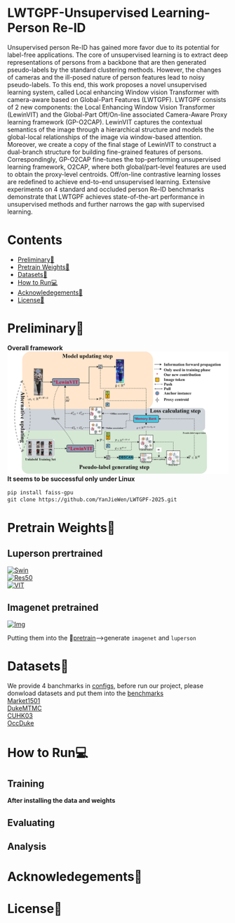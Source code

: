 # LWTGPF-Unsupervised Learning-Person Re-ID
Unsupervised person Re-ID has gained more favor due to its potential for label-free applications. The core of unsupervised learning is to extract deep representations of persons from a backbone that are then generated pseudo-labels by the standard clustering methods. However, the changes of cameras and the ill-posed nature of person features lead to noisy pseudo-labels. To this end, this work proposes a novel unsupervised learning system, called Local enhancing Window vision Transformer with camera-aware based on Global-Part Features (LWTGPF). LWTGPF consists of 2 new components: the Local Enhancing Window Vision Transformer (LewinVIT) and the Global-Part Off/On-line associated Camera-Aware Proxy learning framework (GP-O2CAP). LewinVIT captures the contextual semantics of the image through a hierarchical structure and models the global-local relationships of the image via window-based attention. Moreover, we create a copy of the final stage of LewinVIT to construct a dual-branch structure for building fine-grained features of persons. Correspondingly, GP-O2CAP fine-tunes the top-performing unsupervised learning framework, O2CAP, where both global/part-level features are used to obtain the proxy-level centroids. Off/on-line contrastive learning losses are redefined to achieve end-to-end unsupervised learning. Extensive experiments on 4 standard and occluded person Re-ID benchmarks demonstrate that LWTGPF achieves state-of-the-art performance in unsupervised methods and further narrows the gap with supervised learning.

# Contents
- [Preliminary🔧](#Preliminary)
- [Pretrain Weights📂](#Weights)
- [Datasets🔔](#Datasets)
- [How to Run💻](#Run)
- [Acknowledegements🙏](#Acknowledegements)
- [License🔑](#License)


# Preliminary🔧
**Overall framework**  
![image](assets/overall.jpg)
**It seems to be successful only under Linux**
```
pip install faiss-gpu 
git clone https://github.com/YanJieWen/LWTGPF-2025.git
```

# Pretrain Weights📂
## Luperson prertrained
[![Swin](https://img.shields.io/badge/Swin_TF-LP-blue)](https://github.com/tinyvision/SOLIDER?tab=readme-ov-file)  
[![Res50](https://img.shields.io/badge/Res50-CNN-blue)](https://github.com/DengpanFu/LUPerson)  
[![VIT](https://img.shields.io/badge/VIT-TF-blue)](https://github.com/damo-cv/TransReID-SSL/tree/main)

## Imagenet pretrained
[![Img](https://img.shields.io/badge/Image-Net-green)](https://github.com/huggingface/pytorch-image-models-timm)

Putting them into the 📂[pretrain](pretrain)-->generate `imagenet` and `luperson`


# Datasets🔔
We provide 4 banchmarks in [configs](configs), before run our project, please donwload datasets and put them into the [benchmarks](benchmarks)  
[Market1501](https://www.kaggle.com/datasets/pengcw1/market-1501/data)  
[DukeMTMC](https://github.com/lightas/ICCV19_Pose_Guided_Occluded_Person_ReID)  
[CUHK03](http://www.ee.cuhk.edu.hk/~xgwang/CUHK_identification.html)  
[OccDuke](https://github.com/lightas/Occluded-DukeMTMC-Dataset)


# How to Run💻
## Training
**After installing the data and weights**  



## Evaluating

## Analysis


# Acknowledegements🙏



# License🔑


